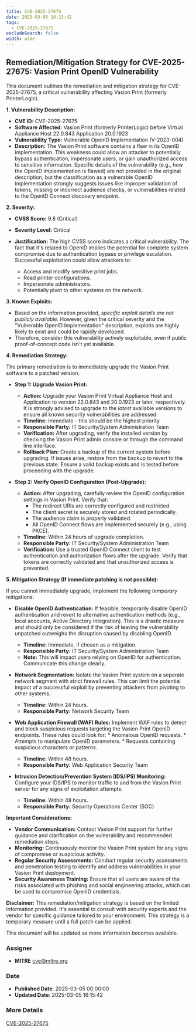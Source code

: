 ```yaml
---
title: CVE-2025-27675
date: 2025-03-05 16:15:42
tags:
  - CVE-2025-27675
excludeSearch: false
width: wide
---
```


## Remediation/Mitigation Strategy for CVE-2025-27675: Vasion Print OpenID Vulnerability

This document outlines the remediation and mitigation strategy for CVE-2025-27675, a critical vulnerability affecting Vasion Print (formerly PrinterLogic).

**1. Vulnerability Description:**

*   **CVE ID:** CVE-2025-27675
*   **Software Affected:** Vasion Print (formerly PrinterLogic) before Virtual Appliance Host 22.0.843 Application 20.0.1923
*   **Vulnerability Type:** Vulnerable OpenID Implementation (V-2023-004)
*   **Description:** The Vasion Print software contains a flaw in its OpenID implementation. This weakness could allow an attacker to potentially bypass authentication, impersonate users, or gain unauthorized access to sensitive information.  Specific details of the vulnerability (e.g., how the OpenID implementation is flawed) are not provided in the original description, but the classification as a vulnerable OpenID implementation strongly suggests issues like improper validation of tokens, missing or incorrect audience checks, or vulnerabilities related to the OpenID Connect discovery endpoint.

**2. Severity:**

*   **CVSS Score:** 9.8 (Critical)
*   **Severity Level:** Critical
*   **Justification:** The high CVSS score indicates a critical vulnerability. The fact that it's related to OpenID implies the potential for complete system compromise due to authentication bypass or privilege escalation. Successful exploitation could allow attackers to:

    *   Access and modify sensitive print jobs.
    *   Read printer configurations.
    *   Impersonate administrators.
    *   Potentially pivot to other systems on the network.

**3. Known Exploits:**

*   Based on the information provided, *specific exploit details are not publicly available*. However, given the critical severity and the "Vulnerable OpenID Implementation" description, exploits are highly likely to exist and could be rapidly developed.
*   Therefore, consider this vulnerability actively exploitable, even if public proof-of-concept code isn't yet available.

**4. Remediation Strategy:**

The primary remediation is to immediately upgrade the Vasion Print software to a patched version.

*   **Step 1: Upgrade Vasion Print:**

    *   **Action:** Upgrade your Vasion Print Virtual Appliance Host and Application to version 22.0.843 and 20.0.1923 or later, respectively.  It is strongly advised to upgrade to the *latest* available versions to ensure all known security vulnerabilities are addressed.
    *   **Timeline:**  Immediate - this should be the highest priority.
    *   **Responsible Party:** IT Security/System Administration Team
    *   **Verification:** After upgrading, verify the installed version by checking the Vasion Print admin console or through the command line interface.
    *   **Rollback Plan:** Create a backup of the current system before upgrading. If issues arise, restore from the backup to revert to the previous state. Ensure a valid backup exists and is tested before proceeding with the upgrade.

*   **Step 2: Verify OpenID Configuration (Post-Upgrade):**

    *   **Action:** After upgrading, carefully review the OpenID configuration settings in Vasion Print. Verify that:
        *   The redirect URIs are correctly configured and restricted.
        *   The client secret is securely stored and rotated periodically.
        *   The audience claim is properly validated.
        *   All OpenID Connect flows are implemented securely (e.g., using PKCE).
    *   **Timeline:** Within 24 hours of upgrade completion.
    *   **Responsible Party:** IT Security/System Administration Team
    *   **Verification:** Use a trusted OpenID Connect client to test authentication and authorization flows after the upgrade. Verify that tokens are correctly validated and that unauthorized access is prevented.

**5. Mitigation Strategy (If immediate patching is not possible):**

If you cannot immediately upgrade, implement the following *temporary* mitigations:

*   **Disable OpenID Authentication:**  If feasible, temporarily disable OpenID authentication and revert to alternative authentication methods (e.g., local accounts, Active Directory integration).  This is a drastic measure and should only be considered if the risk of leaving the vulnerability unpatched outweighs the disruption caused by disabling OpenID.
    *   **Timeline:** Immediate, if chosen as a mitigation.
    *   **Responsible Party:** IT Security/System Administration Team
    *   **Note:** This will impact users relying on OpenID for authentication. Communicate this change clearly.

*   **Network Segmentation:** Isolate the Vasion Print system on a separate network segment with strict firewall rules. This can limit the potential impact of a successful exploit by preventing attackers from pivoting to other systems.
    *   **Timeline:** Within 24 hours.
    *   **Responsible Party:** Network Security Team

*   **Web Application Firewall (WAF) Rules:** Implement WAF rules to detect and block suspicious requests targeting the Vasion Print OpenID endpoints.  These rules could look for:
        *   Anomalous OpenID requests.
        *   Attempts to manipulate OpenID parameters.
        *   Requests containing suspicious characters or patterns.
    *   **Timeline:** Within 48 hours.
    *   **Responsible Party:** Web Application Security Team

*   **Intrusion Detection/Prevention System (IDS/IPS) Monitoring:** Configure your IDS/IPS to monitor traffic to and from the Vasion Print server for any signs of exploitation attempts.
    *   **Timeline:** Within 48 hours.
    *   **Responsible Party:** Security Operations Center (SOC)

**Important Considerations:**

*   **Vendor Communication:** Contact Vasion Print support for further guidance and clarification on the vulnerability and recommended remediation steps.
*   **Monitoring:** Continuously monitor the Vasion Print system for any signs of compromise or suspicious activity.
*   **Regular Security Assessments:** Conduct regular security assessments and penetration testing to identify and address vulnerabilities in your Vasion Print deployment.
*   **Security Awareness Training:** Ensure that all users are aware of the risks associated with phishing and social engineering attacks, which can be used to compromise OpenID credentials.

**Disclaimer:** This remediation/mitigation strategy is based on the limited information provided. It's essential to consult with security experts and the vendor for specific guidance tailored to your environment.  This strategy is a temporary measure until a full patch can be applied.

This document will be updated as more information becomes available.

### Assigner
- **MITRE** <cve@mitre.org>

### Date
- **Published Date**: 2025-03-05 00:00:00
- **Updated Date**: 2025-03-05 16:15:42

### More Details
[CVE-2025-27675](https://www.cvedetails.com/cve/CVE-2025-27675)